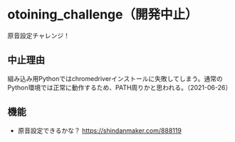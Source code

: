 # otoining_challenge（開発中止）

原音設定チャレンジ！

## 中止理由

組み込み用Pythonではchromedriverインストールに失敗してしまう。通常のPython環境では正常に動作するため、PATH周りかと思われる。（2021-06-26）

## 機能

- 原音設定できるかな？ https://shindanmaker.com/888119
